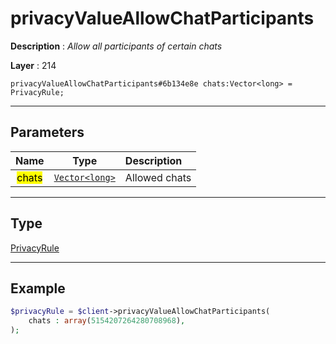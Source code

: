 # privacyValueAllowChatParticipants

**Description** : *Allow all participants of certain chats*

**Layer** : 214

```tl
privacyValueAllowChatParticipants#6b134e8e chats:Vector<long> = PrivacyRule;
```

---

## Parameters

| Name | Type | Description |
| :---: | :---: | :--- |
| <mark>chats</mark> | [`Vector<long>`](type/long) | Allowed chats |

---

## Type

[PrivacyRule](type/PrivacyRule)

---

## Example

```php
$privacyRule = $client->privacyValueAllowChatParticipants(
	chats : array(5154207264280708968),
);
```
